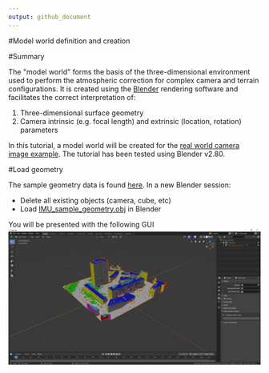 ```yaml
---
output: github_document
---
```


#Model world definition and creation

#Summary

The "model world" forms the basis of the three-dimensional environment used to perform the atmospheric correction for complex camera and terrain configurations. It is created using the [Blender](https://www.blender.org/) rendering software and facilitates the correct interpretation of:

1. Three-dimensional surface geometry
2. Camera intrinsic (e.g. focal length) and extrinsic (location, rotation) parameters

In this tutorial, a model world will be created for the [real world camera image example](tutorials/Real-world-images). The tutorial has been tested using Blender v2.80.

#Load geometry

The sample geometry data is found [here](tutorials/Model-world/README_files/geoemtry/). In a new Blender session:
- Delete all existing objects (camera, cube, etc)
- Load [IMU_sample_geometry.obj](tutorials/Model-world/README_files/geoemtry/IMU_sample_geometry.obj) in Blender

You will be presented with the following GUI
![BlenderGUI_1](tutorials/Model-world/README_files/figure-misc/BlenderGUI_1.PNG)
